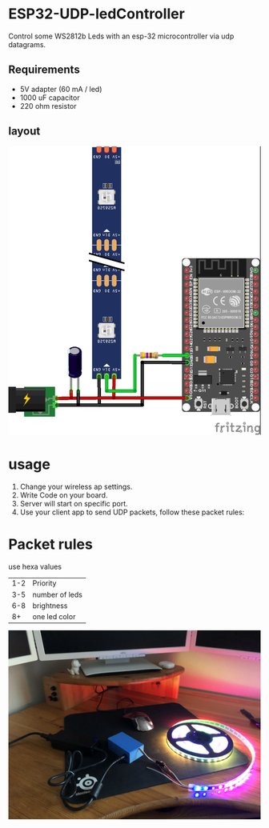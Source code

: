 # ESP32-UDP-ledController
Control some WS2812b Leds with an esp-32 microcontroller via udp datagrams.


## Requirements

- 5V adapter (60 mA / led)
- 1000 uF capacitor
- 220 ohm resistor

## layout
![layout](pics/layout.png)

# usage

1. Change your wireless ap settings.
2. Write Code on your board.
3. Server will start on specific port.
4. Use your client app to send UDP packets, follow these packet rules:

# Packet rules

use hexa values

<table>
<tr>
    <td>1-2</td>
    <td>Priority</td>
</tr>
<tr>
    <td>3-5</td>
    <td>number of leds</td>
</tr>
<tr>
    <td>6-8</td>
    <td>brightness</td>
</tr>
<tr>
    <td>8+</td>
    <td>one led color</td>
</tr>
</table>

![leds](pics/leds.jpeg)